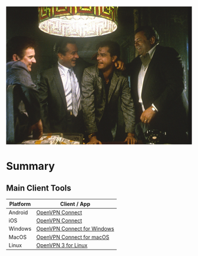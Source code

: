 ![./Goodfellas.jpg](./Goodfellas.jpg)


# Summary

## Main Client Tools
|Platform|Client / App|
|--|--|
|Android|[OpenVPN Connect](https://play.google.com/store/apps/details?id=net.openvpn.openvpn)|
|iOS|[OpenVPN Connect](https://itunes.apple.com/us/app/openvpn-connect/id590379981?mt=8)
|Windows|[OpenVPN Connect for Windows](https://openvpn.net/client-connect-vpn-for-windows/)|
|MacOS|[OpenVPN Connect for macOS](https://openvpn.net/client-connect-vpn-for-mac-os/)|
|Linux|[OpenVPN 3 for Linux](https://openvpn.net/openvpn-client-for-linux/)|
